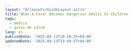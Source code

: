 ```yaml
---
layout: "@/layouts/GuideLayout.astro"
title: When A Fever Becomes Dangerous Adults Vs Children
tags:
  - médico
  - guías de salud
lang: es
publishDate: '2025-08-12T18:10:25+04:00'
updatedDate: '2025-08-13T13:48:57+04:00'
---
```



